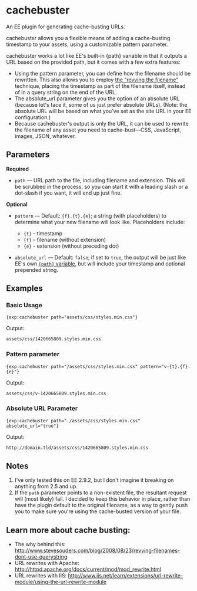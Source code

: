 # cachebuster

An EE plugin for generating cache-busting URLs.

cachebuster allows you a flexible means of adding a cache-busting timestamp to your assets, using a customizable pattern parameter.

cachebuster works a lot like EE's built-in {path} variable in that it outputs a URL based on the provided path, but it comes with a few extra features:

- Using the pattern parameter, you can define how the filename should be rewritten. This also allows you to employ [the "revving the filename"](http://www.stevesouders.com/blog/2008/08/23/revving-filenames-dont-use-querystring) technique, placing the timestamp as part of the filename itself, instead of in a query string on the end of the URL.
- The absolute_url parameter gives you the option of an absolute URL (because let's face it, some of us just prefer absolute URLs). (Note: the absolute URL will be based on what you've set as the site URL in your EE configuration.)
- Because cachebuster's output is only the URL, it can be used to rewrite the filename of any asset you need to cache-bust—CSS, JavaScript, images, JSON, whatever.

## Parameters

**Required**
- `path` &mdash; URL path to the file, including filename and extension. This will be scrubbed in the process, so you can start it with a leading slash or a dot-slash if you want, it will end up just fine.

**Optional**
- `pattern` &mdash; Default: `{f}.{t}.{e}`; a string (with placeholders) to determine what your new filename will look like. Placeholders include:
    + `{t}` - timestamp
    + `{f}` - filename (without extension)
    + `{e}` - extension (without preceding dot)

- `absolute_url` &mdash; Default: `false`; if set to `true`, the output will be just like EE's own [`{path}` variable](https://ellislab.com/expressionengine/user-guide/templates/globals/path.html), but will include your timestamp and optional prepended string.

## Examples

### Basic Usage

```
{exp:cachebuster path="assets/css/styles.min.css"}
```

Output:
```html
assets/css/1420665809.styles.min.css
```

### Pattern parameter

```
{exp:cachebuster path="/assets/css/styles.min.css" pattern="v-{t}.{f}.{e}"}
```

Output:
```html
assets/css/v-1420665809.styles.min.css
```

### Absolute URL Parameter

```
{exp:cachebuster path="./assets/css/styles.min.css" absolute_url="true"}
```

Output:
```html
http://domain.tld/assets/css/1420665809.styles.min.css
```

## Notes
1. I've only tested this on EE 2.9.2, but I don't imagine it breaking on anything from 2.5 and up.
2. If the `path` parameter points to a non-existent file, the resultant request will (most likely) fail. I decided to keep this behavior in place, rather than have the plugin default to the original filename, as a way to gently push you to make sure you're using the cache-busted version of your file.

## Learn more about cache busting:
- The why behind this: http://www.stevesouders.com/blog/2008/08/23/revving-filenames-dont-use-querystring
- URL rewrites with Apache: http://httpd.apache.org/docs/current/mod/mod_rewrite.html
- URL rewrites with IIS: http://www.iis.net/learn/extensions/url-rewrite-module/using-the-url-rewrite-module
